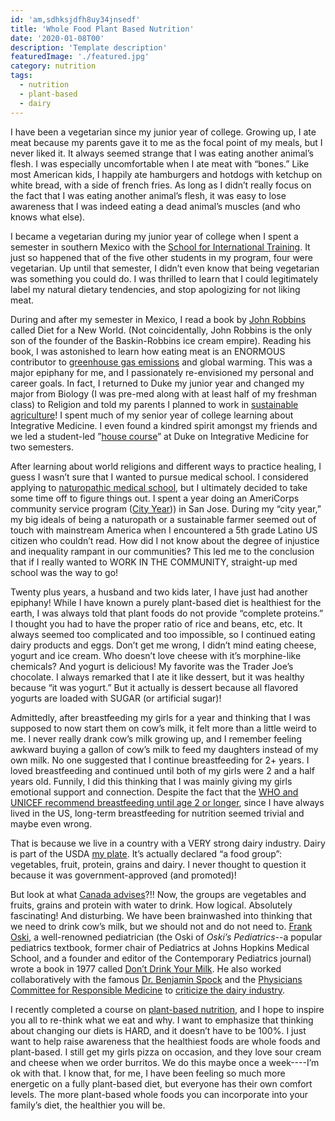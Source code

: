 ```yaml
---
id: 'am,sdhksjdfh8uy34jnsedf'
title: 'Whole Food Plant Based Nutrition'
date: '2020-01-08T00'
description: 'Template description'
featuredImage: './featured.jpg'
category: nutrition
tags:
  - nutrition
  - plant-based
  - dairy
---
```


I have been a vegetarian since my junior year of college. Growing up, I ate meat because my parents gave it to me as the focal point of my meals, but I never liked it. It always seemed strange that I was eating another animal’s flesh. I was especially uncomfortable when I ate meat with “bones.” Like most American kids, I happily ate hamburgers and hotdogs with ketchup on white bread, with a side of french fries.  As long as I didn’t really focus on the fact that I was eating another animal’s flesh, it was easy to lose awareness that I was indeed eating a dead animal’s muscles (and who knows what else).   

I became a vegetarian during my junior year of college when I spent a semester in southern Mexico with the [School for International Training](https://www.sit.edu/). It just so happened that of the five other students in my program, four were vegetarian. Up until that semester, I didn’t even know that being vegetarian was something you could do.  I was thrilled to learn that I could legitimately label my natural dietary tendencies, and stop apologizing for not liking meat.

During and after my semester in Mexico, I read a book by [John Robbins](https://www.johnrobbins.info/) called Diet for a New World.  (Not coincidentally, John Robbins is the only son of the founder of the Baskin-Robbins ice cream empire).  Reading his book, I was astonished to learn how eating meat is an ENORMOUS contributor to [greenhouse gas emissions](https://interactive.carbonbrief.org/what-is-the-climate-impact-of-eating-meat-and-dairy/#:~:text=A%20taste%20for%20meat%20has,of%2015%2Dto%2D1.&text=Meat%20and%20dairy%20specifically%20accounts,and%20Agricultural%20Organization%20(FAO).) and global warming. This was a major epiphany for me, and I passionately re-envisioned my personal and career goals. In fact, I returned to Duke my junior year and changed my major from Biology (I was pre-med along with at least half of my freshman class) to Religion and told my parents I planned to work in [sustainable agriculture](https://www.ucsusa.org/resources/what-sustainable-agriculture)!  I spent much of my senior year of college learning about Integrative Medicine. I even found a kindred spirit amongst my friends and we led a student-led ”[house course](https://trinity.duke.edu/house-courses)” at Duke on Integrative Medicine for two semesters. 

After learning about world religions and different ways to practice healing, I guess I wasn’t sure that I wanted to pursue medical school.  I considered applying to [naturopathic medical school](https://aanmc.org/naturopathic-schools/), but I ultimately decided to take some time off to figure things out. I spent a year doing an AmeriCorps community service program ([City Year](https://www.cityyear.org/))) in San Jose.  During my “city year,” my big ideals of being a naturopath or a sustainable farmer seemed out of touch with mainstream America when I encountered a 5th grade Latino US citizen who couldn’t read. How did I not know about the degree of injustice and inequality rampant in our communities?  This led me to the conclusion that if I really wanted to WORK IN THE COMMUNITY, straight-up med school was the way to go!  

Twenty plus years, a husband and two kids later, I have just had another epiphany!  While I have known a purely plant-based diet is healthiest for the earth, I was always told that plant foods do not provide “complete proteins.” I thought you had to have the proper ratio of rice and beans, etc, etc.  It always seemed too complicated and too impossible, so I continued eating dairy products and eggs.  Don’t get me wrong, I didn’t mind eating cheese, yogurt and ice cream. Who doesn’t love cheese with it’s morphine-like chemicals?  And yogurt is delicious! My favorite was the Trader Joe’s chocolate.  I always remarked that I ate it like dessert, but it was healthy because “it was yogurt.” But it actually is dessert because all flavored yogurts are loaded with SUGAR (or artificial sugar)!  

Admittedly, after breastfeeding my girls for a year and thinking that I was supposed to now start them on cow’s milk, it felt more than a little weird to me.  I never really drank cow’s milk growing up, and I remember feeling awkward buying a gallon of cow’s milk to feed my daughters instead of my own milk. No one suggested that I continue breastfeeding for 2+ years. I loved breastfeeding and continued until both of my girls were 2 and a half years old. Funnily, I did this thinking that I was mainly giving my girls emotional support and connection. Despite the fact that the [WHO and UNICEF recommend breastfeeding until age 2 or longer](https://www.who.int/news-room/fact-sheets/detail/infant-and-young-child-feeding#:~:text=WHO%20and%20UNICEF%20recommend%3A,years%20of%20age%20or%20beyond.), since I have always lived in the US, long-term breastfeeding for nutrition seemed trivial and maybe even wrong.

That is because we live in a country with a VERY strong dairy industry. Dairy is part of the USDA [my plate](https://www.choosemyplate.gov/). It’s actually declared “a food group”: vegetables, fruit, protein, grains and dairy. I never thought to question it because it was government-approved (and promoted)! 

But look at what [Canada advises](https://food-guide.canada.ca/en/)?!!  Now, the groups are vegetables and fruits, grains and protein with water to drink. How logical.  Absolutely fascinating! And disturbing.  We have been brainwashed into thinking that we need to drink cow’s milk, but we should not and do not need to.  [Frank Oski](https://en.wikipedia.org/wiki/Frank_Oski), a well-renowned pediatrician (the Oski of _Oski’s Pediatrics_--a popular pediatrics textbook, former chair of Pediatrics at Johns Hopkins Medical School, and a founder and editor of the Contemporary Pediatrics journal) wrote a book in 1977 called [Don’t Drink Your Milk](https://www.amazon.com/Dont-Drink-Your-Milk-Frank/dp/1479601659).  He also worked collaboratively with the famous [Dr. Benjamin Spock](https://en.wikipedia.org/wiki/Benjamin_Spock) and the [Physicians Committee for Responsible Medicine](https://www.pcrm.org/good-nutrition/nutrition-for-kids) to [criticize the dairy industry](https://greensboro.com/dr-spock-leads-criticism-dairy-industry-denies-charge-that-milk-is-bad-for-children/article_8c6c1569-36a6-5e1a-9532-1d54131bca2c.html).  

I recently completed a course on [plant-based nutrition](https://nutritionstudies.org/courses/plant-based-nutrition/), and I hope to inspire you all to re-think what we eat and why. I want to emphasize that thinking about changing our diets is HARD, and it doesn’t have to be 100%. I just want to help raise awareness that the healthiest foods are whole foods and plant-based. I still get my girls pizza on occasion, and they love sour cream and cheese when we order burritos. We do this maybe once a week----I’m ok with that. I know that, for me, I have been feeling so much more energetic on a fully plant-based diet, but everyone has their own comfort levels. The more plant-based whole foods you can incorporate into your family’s diet, the healthier you will be. 
